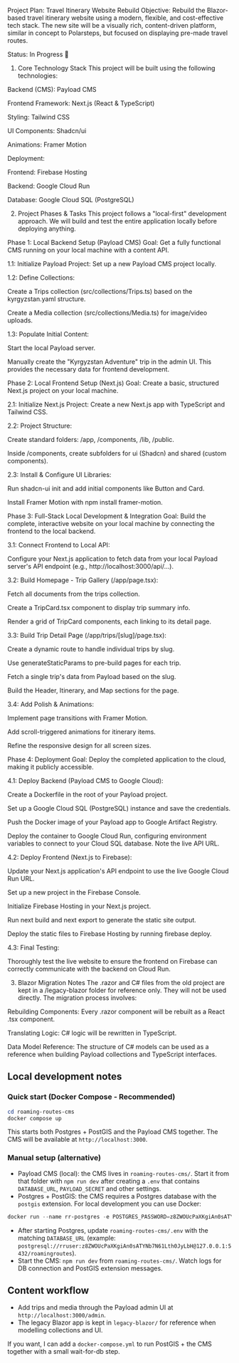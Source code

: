 Project Plan: Travel Itinerary Website Rebuild
Objective: Rebuild the Blazor-based travel itinerary website using a modern, flexible, and cost-effective tech stack. The new site will be a visually rich, content-driven platform, similar in concept to Polarsteps, but focused on displaying pre-made travel routes.

Status: In Progress 🚀

1. Core Technology Stack
This project will be built using the following technologies:

Backend (CMS): Payload CMS

Frontend Framework: Next.js (React & TypeScript)

Styling: Tailwind CSS

UI Components: Shadcn/ui

Animations: Framer Motion

Deployment:

Frontend: Firebase Hosting

Backend: Google Cloud Run

Database: Google Cloud SQL (PostgreSQL)

2. Project Phases & Tasks
This project follows a "local-first" development approach. We will build and test the entire application locally before deploying anything.

Phase 1: Local Backend Setup (Payload CMS)
Goal: Get a fully functional CMS running on your local machine with a content API.

1.1: Initialize Payload Project: Set up a new Payload CMS project locally.

1.2: Define Collections:

Create a Trips collection (src/collections/Trips.ts) based on the kyrgyzstan.yaml structure.

Create a Media collection (src/collections/Media.ts) for image/video uploads.

1.3: Populate Initial Content:

Start the local Payload server.

Manually create the "Kyrgyzstan Adventure" trip in the admin UI. This provides the necessary data for frontend development.

Phase 2: Local Frontend Setup (Next.js)
Goal: Create a basic, structured Next.js project on your local machine.

2.1: Initialize Next.js Project: Create a new Next.js app with TypeScript and Tailwind CSS.

2.2: Project Structure:

Create standard folders: /app, /components, /lib, /public.

Inside /components, create subfolders for ui (Shadcn) and shared (custom components).

2.3: Install & Configure UI Libraries:

Run shadcn-ui init and add initial components like Button and Card.

Install Framer Motion with npm install framer-motion.

Phase 3: Full-Stack Local Development & Integration
Goal: Build the complete, interactive website on your local machine by connecting the frontend to the local backend.

3.1: Connect Frontend to Local API:

Configure your Next.js application to fetch data from your local Payload server's API endpoint (e.g., http://localhost:3000/api/...).

3.2: Build Homepage - Trip Gallery (/app/page.tsx):

Fetch all documents from the trips collection.

Create a TripCard.tsx component to display trip summary info.

Render a grid of TripCard components, each linking to its detail page.

3.3: Build Trip Detail Page (/app/trips/[slug]/page.tsx):

Create a dynamic route to handle individual trips by slug.

Use generateStaticParams to pre-build pages for each trip.

Fetch a single trip's data from Payload based on the slug.

Build the Header, Itinerary, and Map sections for the page.

3.4: Add Polish & Animations:

Implement page transitions with Framer Motion.

Add scroll-triggered animations for itinerary items.

Refine the responsive design for all screen sizes.

Phase 4: Deployment
Goal: Deploy the completed application to the cloud, making it publicly accessible.

4.1: Deploy Backend (Payload CMS to Google Cloud):

Create a Dockerfile in the root of your Payload project.

Set up a Google Cloud SQL (PostgreSQL) instance and save the credentials.

Push the Docker image of your Payload app to Google Artifact Registry.

Deploy the container to Google Cloud Run, configuring environment variables to connect to your Cloud SQL database. Note the live API URL.

4.2: Deploy Frontend (Next.js to Firebase):

Update your Next.js application's API endpoint to use the live Google Cloud Run URL.

Set up a new project in the Firebase Console.

Initialize Firebase Hosting in your Next.js project.

Run next build and next export to generate the static site output.

Deploy the static files to Firebase Hosting by running firebase deploy.

4.3: Final Testing:

Thoroughly test the live website to ensure the frontend on Firebase can correctly communicate with the backend on Cloud Run.

3. Blazor Migration Notes
The .razor and C# files from the old project are kept in a /legacy-blazor folder for reference only. They will not be used directly. The migration process involves:

Rebuilding Components: Every .razor component will be rebuilt as a React .tsx component.

Translating Logic: C# logic will be rewritten in TypeScript.

Data Model Reference: The structure of C# models can be used as a reference when building Payload collections and TypeScript interfaces.

Local development notes
-----------------------

### Quick start (Docker Compose - Recommended)
```powershell
cd roaming-routes-cms
docker compose up
```
This starts both Postgres + PostGIS and the Payload CMS together. The CMS will be available at `http://localhost:3000`.

### Manual setup (alternative)
- Payload CMS (local): the CMS lives in `roaming-routes-cms/`. Start it from that folder with `npm run dev` after creating a `.env` that contains `DATABASE_URL`, `PAYLOAD_SECRET` and other settings.
- Postgres + PostGIS: the CMS requires a Postgres database with the `postgis` extension. For local development you can use Docker:

```powershell
docker run --name rr-postgres -e POSTGRES_PASSWORD=z8ZWOUcPaXKgiAn0sATYNb7N61Lth0JyLbH -e POSTGRES_USER=rruser -e POSTGRES_DB=roamingroutes -p 5432:5432 -d postgis/postgis:15-3.4
```

- After starting Postgres, update `roaming-routes-cms/.env` with the matching `DATABASE_URL` (example: `postgresql://rruser:z8ZWOUcPaXKgiAn0sATYNb7N61Lth0JyLbH@127.0.0.1:5432/roamingroutes`).
- Start the CMS: `npm run dev` from `roaming-routes-cms/`. Watch logs for DB connection and PostGIS extension messages.

Content workflow
----------------

- Add trips and media through the Payload admin UI at `http://localhost:3000/admin`.
- The legacy Blazor app is kept in `legacy-blazor/` for reference when modelling collections and UI.

If you want, I can add a `docker-compose.yml` to run PostGIS + the CMS together with a small wait-for-db step.